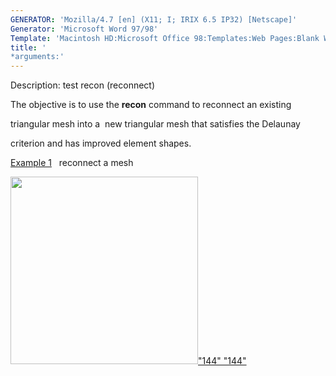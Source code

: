 ```yaml
---
GENERATOR: 'Mozilla/4.7 [en] (X11; I; IRIX 6.5 IP32) [Netscape]'
Generator: 'Microsoft Word 97/98'
Template: 'Macintosh HD:Microsoft Office 98:Templates:Web Pages:Blank Web Page'
title: '
*arguments:'
---
```


 Description: test recon (reconnect)

  The objective is to use the **recon** command to reconnect an
  existing

  triangular mesh into a  new triangular mesh that satisfies the
  Delaunay

  criterion and has improved element shapes.

  

  [Example 1](description_2drecon.md)   reconnect a mesh

  [<img height="300" width="300" src="https://lanl.github.io/docs/assets/images/image1_tn.gif">"144"
  "144"](description_2drecon.md)
